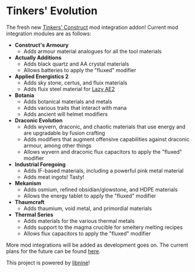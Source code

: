 # Tinkers' Evolution

The fresh new [Tinkers' Construct](https://github.com/SlimeKnights/TinkersConstruct) mod integration addon!
Current mod integration modules are as follows:

* **Construct's Armoury**
    * Adds armour material analogues for all the tool materials
* **Actually Additions**
    * Adds black quartz and AA crystal materials
    * Allows batteries to apply the "fluxed" modifier
* **Applied Energistics 2**
    * Adds sky stone, certus, and fluix materials
    * Adds fluix steel material for [Lazy AE2](https://github.com/phantamanta44/Lazy-AE2)
* **Botania**
    * Adds botanical materials and metals
    * Adds various traits that interact with mana
    * Adds ancient will helmet modifiers
* **Draconic Evolution**
    * Adds wyvern, draconic, and chaotic materials that use energy and are upgradable by fusion crafting
    * Adds modifiers that augment offensive capabilities against draconic armour, among other things
    * Allows wyvern and draconic flux capacitors to apply the "fluxed" modifier
* **Industrial Foregoing**
    * Adds IF-based materials, including a powerful pink metal material
    * Adds meat ingots! Tasty!
* **Mekanism**
    * Adds osmium, refined obsidian/glowstone, and HDPE materials
    * Allows the energy tablet to apply the "fluxed" modifier
* **Thaumcraft**
    * Adds thaumium, void metal, and primordial materials
* **Thermal Series**
    * Adds materials for the various thermal metals
    * Adds support to the magma crucible for smeltery melting recipes
    * Allows flux capacitors to apply the "fluxed" modifier

More mod integrations will be added as development goes on.
The current plans for the future can be found [here](https://github.com/phantamanta44/tinkers-evolution/blob/1.12.2/TODO.md).

This project is powered by [libnine](https://github.com/phantamanta44/libnine)!
